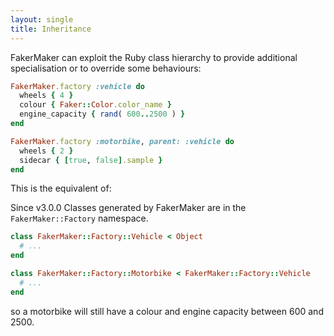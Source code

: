 ```yaml
---
layout: single
title: Inheritance
---
```


FakerMaker can exploit the Ruby class hierarchy to provide additional specialisation or to override some behaviours:

```ruby
FakerMaker.factory :vehicle do
  wheels { 4 }
  colour { Faker::Color.color_name }
  engine_capacity { rand( 600..2500 ) }
end

FakerMaker.factory :motorbike, parent: :vehicle do
  wheels { 2 }
  sidecar { [true, false].sample }
end
```

This is the equivalent of:

Since v3.0.0 Classes generated by FakerMaker are in the `FakerMaker::Factory` namespace.

```ruby
class FakerMaker::Factory::Vehicle < Object
  # ...
end

class FakerMaker::Factory::Motorbike < FakerMaker::Factory::Vehicle
  # ...
end
```

so a motorbike will still have a colour and engine capacity between 600 and 2500.
